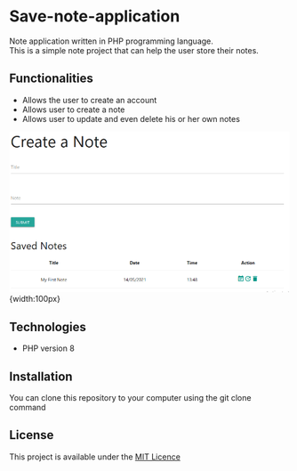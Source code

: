 # Save-note-application
Note application written in PHP programming language.      
This is a simple note project that can help the user store their notes.

## Functionalities
* Allows the user to create an account
* Allows user to create a note
* Allows user to update and even delete his or her own notes

![notepage](img/notepage.png){width:100px}

## Technologies
* PHP version 8

## Installation
You can clone this repository to your computer using the git clone command

## License
This project is available under the [MIT Licence](LICENCE.md)
